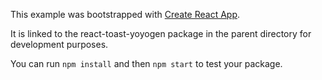 This example was bootstrapped with [Create React App](https://github.com/facebook/create-react-app).

It is linked to the react-toast-yoyogen package in the parent directory for development purposes.

You can run `npm install` and then `npm start` to test your package.
